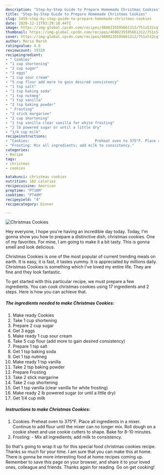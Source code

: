 ```yaml
---
description: "Step-by-Step Guide to Prepare Homemade Christmas Cookies"
title: "Step-by-Step Guide to Prepare Homemade Christmas Cookies"
slug: 1459-step-by-step-guide-to-prepare-homemade-christmas-cookies
date: 2020-12-11T03:39:18.447Z
image: https://img-global.cpcdn.com/recipes/4600235595661312/751x532cq70/christmas-cookies-recipe-main-photo.jpg
thumbnail: https://img-global.cpcdn.com/recipes/4600235595661312/751x532cq70/christmas-cookies-recipe-main-photo.jpg
cover: https://img-global.cpcdn.com/recipes/4600235595661312/751x532cq70/christmas-cookies-recipe-main-photo.jpg
author: Mario Marsh
ratingvalue: 4.6
reviewcount: 19329
recipeingredient:
- " Cookies"
- "1 cup shortening"
- "2 cup sugar"
- "3 eggs"
- "1 cup sour cream"
- "5 cup flour add more to gain desired consistency"
- "1 tsp salt"
- "1 tsp baking soda"
- "1 tsp nutmeg"
- "1 tsp vanilla"
- "2 tsp baking powder"
- " Frosting"
- "2 stick margarine"
- "2 cup shortening"
- "1 tsp vanilla clear vanilla for white frosting"
- "2 lb powered sugar or until a little dry"
- "1/4 cup milk"
recipeinstructions:
- "Cookies:                              Preheat oven to 375°F. Place all ingredients in a mixer. Continue to add flour until the mixer can no longer mix. Roll dough on a cookie sheet and use cookie cutters to shape. Bake for 8-10 minutes."
- "Frosting: Mix all ingredients; add milk to consistency."
categories:
- Recipe
tags:
- christmas
- cookies

katakunci: christmas cookies 
nutrition: 102 calories
recipecuisine: American
preptime: "PT16M"
cooktime: "PT48M"
recipeyield: "4"
recipecategory: Dinner

---
```



![Christmas Cookies](https://img-global.cpcdn.com/recipes/4600235595661312/751x532cq70/christmas-cookies-recipe-main-photo.jpg)

Hey everyone, I hope you're having an incredible day today. Today, I'm gonna show you how to prepare a distinctive dish, christmas cookies. One of my favorites. For mine, I am going to make it a bit tasty. This is gonna smell and look delicious.

Christmas Cookies is one of the most popular of current trending meals on earth. It is easy, it is fast, it tastes yummy. It is appreciated by millions daily. Christmas Cookies is something which I've loved my entire life. They are fine and they look fantastic.




To get started with this particular recipe, we must prepare a few ingredients. You can cook christmas cookies using 17 ingredients and 2 steps. Here is how you can achieve that.

<!--inarticleads1-->

##### The ingredients needed to make Christmas Cookies:

1. Make ready  Cookies
1. Take 1 cup shortening
1. Prepare 2 cup sugar
1. Get 3 eggs
1. Make ready 1 cup sour cream
1. Take 5 cup flour (add more to gain desired consistency)
1. Prepare 1 tsp salt
1. Get 1 tsp baking soda
1. Get 1 tsp nutmeg
1. Make ready 1 tsp vanilla
1. Take 2 tsp baking powder
1. Prepare  Frosting
1. Take 2 stick margarine
1. Take 2 cup shortening
1. Get 1 tsp vanilla (clear vanilla for white frosting)
1. Make ready 2 lb powered sugar (or until a little dry)
1. Get 1/4 cup milk




<!--inarticleads2-->

##### Instructions to make Christmas Cookies:

1. Cookies:                              Preheat oven to 375°F. Place all ingredients in a mixer. Continue to add flour until the mixer can no longer mix. Roll dough on a cookie sheet and use cookie cutters to shape. Bake for 8-10 minutes.
1. Frosting: - Mix all ingredients; add milk to consistency.




So that's going to wrap it up for this special food christmas cookies recipe. Thanks so much for your time. I am sure that you can make this at home. There is gonna be more interesting food at home recipes coming up. Remember to save this page on your browser, and share it to your loved ones, colleague and friends. Thanks again for reading. Go on get cooking!
